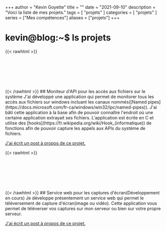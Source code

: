 +++
author = "Kevin Goyette"
title = ""
date = "2021-09-10"
description = "Voici la liste de mes projets."
tags = [
    "projets"
]
categories = [
    "projets"
]
series = ["Mes compétences"]
aliases = ["projets"]
+++


# kevin@blog:\~$ ls projets


{{< rawhtml >}}
<div style="margin-top: 7rem;"></div>
{{< /rawhtml >}}
## Moniteur d'API pour les accès aux fichiers sur le système
J'ai développé une application qui permet de monitorer tous les accès aux fichiers sur windows incluant les canaux nommés([Named pipes](https://docs.microsoft.com/fr-ca/windows/win32/ipc/named-pipes)). J'ai bâti cette application à la base afin de pouvoir connaître l'endroit où une certaine application extrayait ses fichiers.
L'application est écrite en C et utilise des [hooks](https://fr.wikipedia.org/wiki/Hook_(informatique)) de fonctions afin de pouvoir capture les appels aux APIs 
du système de fichiers.

[J'ai écrit un post à propos de ce projet.](/fr-ca/posts/fs_capture/)



{{< rawhtml >}}
<div style="margin-top: 7rem;"></div>
{{< /rawhtml >}}
## Service web pour les captures d'écran(Développement en cours)
Je développe présentement un service web qui permet le téléversement de capture d'écran(image ou vidéo). 
Cette application vous permet de téléverser vos captures sur mon serveur ou bien sur votre propre serveur.

[J'ai écrit un post à propos de ce projet.](/posts/screen_capture/)




